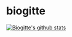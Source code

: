# biogitte

[![Biogitte's github stats](https://github-readme-stats.vercel.app/api?username=biogitte&show_icons=true&theme=tokyonight)](https://github.com/biogitte/github-readme-stats)

